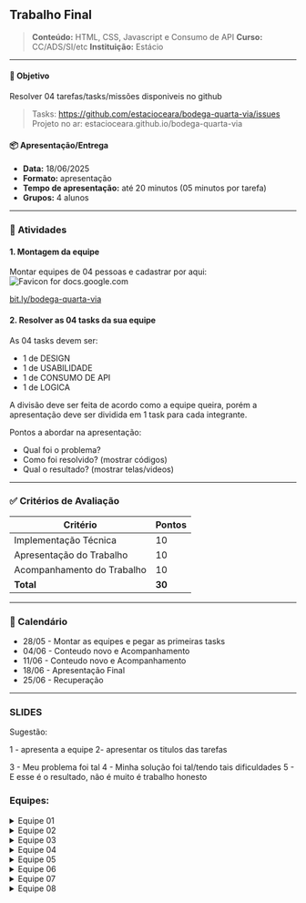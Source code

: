 ## Trabalho Final
> **Conteúdo:** HTML, CSS, Javascript e Consumo de API
> **Curso:** CC/ADS/SI/etc
> **Instituição:** Estácio 

---
#### 🎯 Objetivo
Resolver 04 tarefas/tasks/missões disponiveis no github

> Tasks: https://github.com/estacioceara/bodega-quarta-via/issues
> Projeto no ar: estacioceara.github.io/bodega-quarta-via

#### 📦 Apresentação/Entrega

- **Data:** 18/06/2025
- **Formato:** apresentação
- **Tempo de apresentação:** até 20 minutos (05 minutos por tarefa)
- **Grupos:** 4 alunos

---

### 📌 Atividades

#### 1. Montagem da equipe
Montar equipes de 04 pessoas e cadastrar por aqui:
![Favicon for docs.google.com](https://www.google.com/s2/favicons?domain=docs.google.com&sz=32)

[bit.ly/bodega-quarta-via](https://bit.ly/bodega-quarta-via)

#### 2. Resolver as 04 tasks da sua equipe
As 04 tasks devem ser:
- 1 de DESIGN
- 1 de USABILIDADE
- 1 de CONSUMO DE API
- 1 de LOGICA

A divisão deve ser feita de acordo como a equipe queira, porém a apresentação deve ser dividida em 1 task para cada integrante.

Pontos a abordar na apresentação:
- Qual foi o problema?
- Como foi resolvido? (mostrar códigos)
- Qual o resultado? (mostrar telas/videos)

---

### ✅ Critérios de Avaliação

| Critério                   | Pontos |
| -------------------------- | ------ |
| Implementação Técnica      | 10     |
| Apresentação do Trabalho   | 10     |
| Acompanhamento do Trabalho | 10     |
| **Total**                  | **30** |

---


### 📅 Calendário

- 28/05 - Montar as equipes e pegar as primeiras tasks
- 04/06 - Conteudo novo e Acompanhamento
- 11/06 - Conteudo novo e Acompanhamento
- 18/06 - Apresentação Final
- 25/06 - Recuperação

---

### SLIDES

Sugestão:

1 - apresenta a equipe
2- apresentar os titulos das tarefas

3 - Meu problema foi tal
4 - Minha solução foi tal/tendo tais dificuldades
5 - E esse é o resultado, não é muito é trabalho honesto


### Equipes:

<details>
<summary>Equipe 01</summary>
<ul>
<li>Adan Bezerra</li>
<li>Davi Rodrigues</li>
<li>Pedro Sergio</li>
<li>Pedro Emiliano</li>
</ul>
</details>

<details>
<summary>Equipe 02</summary>
<ul>
<li>Alexandre Bezerril</li>
<li>Thaiza Souza</li>
<li>Romario Queiroz</li>
<li>Kauan Macedo</li>
</ul>
</details>

<details>
<summary>Equipe 03</summary>
<ul>
<li>Samuel Moreira</li>
<li>Igor Lopes</li>
<li>Hariel Lucas</li>
<li>José William</li>
</ul>
</details>

<details>
<summary>Equipe 04</summary>
<ul>
<li>Silas da Silva</li>
<li>Alexandre Oliveira</li>
<li>Marcos Vinicius</li>
<li>Igor Camelo</li>
</ul>
</details>

<details>
<summary>Equipe 05</summary>
<ul>
<li>Ruth Helena</li>
<li>Patricia Lindoso</li>
<li>Gionata Disconzi</li>
<li>José Estevao</li>
</ul>
</details>

<details>
<summary>Equipe 06</summary>
<ul>
<li>Rebeca Teodoro</li>
<li>Rebeca Nogueira</li>
<li>José Ivan</li>
<li>João Otávio</li>
</ul>
</details>

<details>
<summary>Equipe 07</summary>
<ul>
<li>Caua de Freitas</li>
<li>Augusto Fernandes</li>
<li>Gabriel Oliveira</li>
<li>Thierry Aguiar</li>
</ul>
</details>

<details>
<summary>Equipe 08</summary>
<ul>
<li>Patrick Silva</li>
<li>Vitor Leon</li>
<li>Pompeu Adolfo</li>
<li>---</li>
</ul>
</details>
